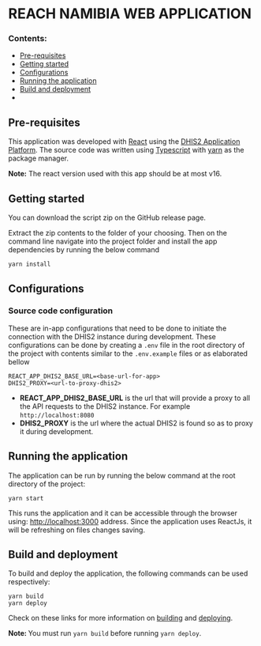 # REACH NAMIBIA WEB APPLICATION

### Contents:
- [Pre-requisites](#pre-requisites)
- [Getting started](#getting-started)
- [Configurations](#configuration)
- [Running the application](#run-app)
- [Build and deployment](#build-deploy)
- 
## Pre-requisites <a name="pre-requisites"></a>

This application was developed with [React](https://reactjs.org/) using the [DHIS2 Application Platform](https://platform.dhis2.nu/). The source code was written using [Typescript](https://www.typescriptlang.org/) with [yarn]() as the package manager.

<strong>Note:</strong> The react version used with this app should be at most v16.

## Getting started <a name="getting-started"></a>

You can download the script zip on the GitHub release page.

Extract the zip contents to the folder of your choosing. Then on the command line navigate into the project folder and install the app dependencies by running the below command

```
yarn install
```

## Configurations <a name="configuration"></a>
### Source code configuration

These are in-app configurations that need to be done to initiate the connection with the DHIS2 instance during development. These configurations can be done by creating a `.env` file in the root directory of the project with contents similar to the `.env.example` files or as elaborated bellow

```
REACT_APP_DHIS2_BASE_URL=<base-url-for-app>
DHIS2_PROXY=<url-to-proxy-dhis2>
```
- <strong>REACT_APP_DHIS2_BASE_URL</strong> is the url that will provide a proxy to all the API requests to the DHIS2 instance. For example `http://localhost:8080`
- <strong>DHIS2_PROXY</strong> is the url where the actual DHIS2 is found so as to proxy it during development.

## Running the application <a name="run-app"></a>

The application can be run by running the below command at the root directory of the project:

```
yarn start
```

This runs the application and it can be accessible through the browser using: [http://localhost:3000](http://localhost:3000) address. Since the application uses ReactJs, it will be refreshing on files changes saving.

## Build and deployment <a name="build-deploy"></a>

To build and deploy the application, the following commands can be used respectively:

```
yarn build
yarn deploy

```

Check on these links for more information on [building](https://platform.dhis2.nu/#/scripts/build) and [deploying](https://platform.dhis2.nu/#/scripts/deploy).

<strong>Note: </strong> You must run `yarn build` before running `yarn deploy`.<br />
